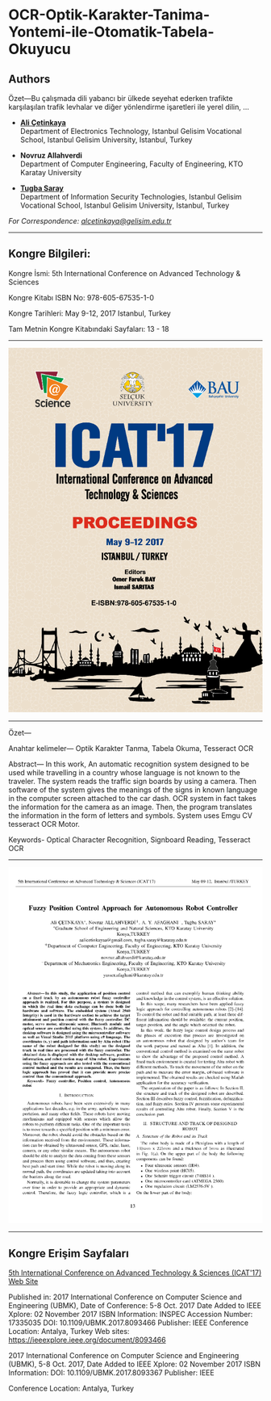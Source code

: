 # OCR-Optik-Karakter-Tanima-Yontemi-ile-Otomatik-Tabela-Okuyucu

## Authors

Özet—Bu çalışmada dili yabancı bir ülkede seyehat ederken trafikte karşılaşılan trafik levhalar ve diğer yönlendirme işaretleri ile yerel dilin, ...

- **[Ali Çetinkaya](https://scholar.google.com.tr/citations?user=XSEW-NcAAAAJ)**     
Department of Electronics Technology, Istanbul Gelisim Vocational School, Istanbul Gelisim University, Istanbul, Turkey  

- **Novruz Allahverdi**    
Department of Computer Engineering, Faculty of Engineering, KTO Karatay University

- **[Tugba Saray](https://scholar.google.com.tr/citations?user=TL74kPEAAAAJ)**   
Department of Information Security Technologies, Istanbul Gelisim Vocational School, Istanbul Gelisim University, Istanbul, Turkey

*For Correspondence: alcetinkaya@gelisim.edu.tr*

---

## Kongre Bilgileri: 

Kongre İsmi: 5th International Conference on Advanced Technology & Sciences

Kongre Kitabı ISBN No: 978-605-67535-1-0

Kongre Tarihleri: May 9-12, 2017 Istanbul, Turkey

Tam Metnin Kongre Kitabındaki Sayfaları: 13 - 18

---

![AlternatifMetin](https://github.com/acetinkaya/Fuzzy-Position-Control-Approach-For-An-Autonomous-Robot-Controller/blob/master/icat-conferance.png)

---

Özet—

Anahtar kelimeler— Optik Karakter Tanma, Tabela Okuma, Tesseract OCR 

Abstract— In this work, An automatic recognition system designed to be used while travelling in a country whose language is not known to the traveler. The system reads the traffic sign boards by using a camera. Then software of the system gives the meanings of the signs in known language in the computer screen attached to the car dash. OCR system in fact takes the information for the camera as an image. Then, the program translates the information in the form of letters and symbols. System uses Emgu CV tesseract OCR Motor.

Keywords- Optical Character Recognition, Signboard Reading, Tesseract OCR

---

![AlternatifMetin](https://github.com/acetinkaya/Fuzzy-Position-Control-Approach-For-An-Autonomous-Robot-Controller/blob/master/icat17-calismasi.png)

---

##  Kongre Erişim Sayfaları

[5th International Conference on Advanced Technology & Sciences (ICAT'17) Web Site](https://www.icatsconf.org/TURKEY2017/icat17)


Published in: 2017 International Conference on Computer Science and Engineering (UBMK), Date of Conference: 5-8 Oct. 2017
Date Added to IEEE Xplore: 02 November 2017
ISBN Information:
INSPEC Accession Number: 17335035
DOI: 10.1109/UBMK.2017.8093466
Publisher: IEEE
Conference Location: Antalya, Turkey
Web sites: https://ieeexplore.ieee.org/document/8093466


2017 International Conference on Computer Science and Engineering (UBMK), 5-8 Oct. 2017, Date Added to IEEE Xplore: 02 November 2017
ISBN Information: DOI: 10.1109/UBMK.2017.8093367
Publisher: IEEE

Conference Location: Antalya, Turkey
